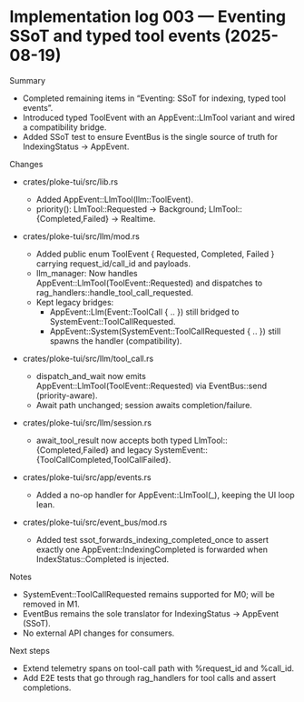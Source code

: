 # Implementation log 003 — Eventing SSoT and typed tool events (2025-08-19)

Summary
- Completed remaining items in “Eventing: SSoT for indexing, typed tool events”.
- Introduced typed ToolEvent with an AppEvent::LlmTool variant and wired a compatibility bridge.
- Added SSoT test to ensure EventBus is the single source of truth for IndexingStatus → AppEvent.

Changes
- crates/ploke-tui/src/lib.rs
  - Added AppEvent::LlmTool(llm::ToolEvent).
  - priority(): LlmTool::Requested → Background; LlmTool::{Completed,Failed} → Realtime.

- crates/ploke-tui/src/llm/mod.rs
  - Added public enum ToolEvent { Requested, Completed, Failed } carrying request_id/call_id and payloads.
  - llm_manager: Now handles AppEvent::LlmTool(ToolEvent::Requested) and dispatches to rag_handlers::handle_tool_call_requested.
  - Kept legacy bridges:
    - AppEvent::Llm(Event::ToolCall { .. }) still bridged to SystemEvent::ToolCallRequested.
    - AppEvent::System(SystemEvent::ToolCallRequested { .. }) still spawns the handler (compatibility).

- crates/ploke-tui/src/llm/tool_call.rs
  - dispatch_and_wait now emits AppEvent::LlmTool(ToolEvent::Requested) via EventBus::send (priority-aware).
  - Await path unchanged; session awaits completion/failure.

- crates/ploke-tui/src/llm/session.rs
  - await_tool_result now accepts both typed LlmTool::{Completed,Failed} and legacy SystemEvent::{ToolCallCompleted,ToolCallFailed}.

- crates/ploke-tui/src/app/events.rs
  - Added a no-op handler for AppEvent::LlmTool(_), keeping the UI loop lean.

- crates/ploke-tui/src/event_bus/mod.rs
  - Added test ssot_forwards_indexing_completed_once to assert exactly one AppEvent::IndexingCompleted is forwarded when IndexStatus::Completed is injected.

Notes
- SystemEvent::ToolCallRequested remains supported for M0; will be removed in M1.
- EventBus remains the sole translator for IndexingStatus → AppEvent (SSoT).
- No external API changes for consumers.

Next steps
- Extend telemetry spans on tool-call path with %request_id and %call_id.
- Add E2E tests that go through rag_handlers for tool calls and assert completions.
